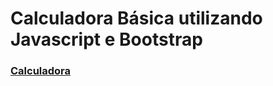 # Calculadora Básica utilizando Javascript e Bootstrap

### [Calculadora](https://henryke10x10.github.io/Calculadora-basica-js/)
